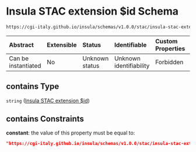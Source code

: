 # Insula STAC extension $id Schema

```txt
https://cgi-italy.github.io/insula/schemas/v1.0.0/stac/insula-stac-extension.schema.json#/$defs/stac_extensions/properties/stac_extensions/contains
```



| Abstract            | Extensible | Status         | Identifiable            | Custom Properties | Additional Properties | Access Restrictions | Defined In                                                                                                   |
| :------------------ | :--------- | :------------- | :---------------------- | :---------------- | :-------------------- | :------------------ | :----------------------------------------------------------------------------------------------------------- |
| Can be instantiated | No         | Unknown status | Unknown identifiability | Forbidden         | Allowed               | none                | [insula-stac-extension.schema.json\*](schemas/stac/insula-stac-extension.schema.json) |

## contains Type

`string` ([Insula STAC extension $id](insula-stac-extension-defs-stac-extensions-attributes-properties-stac-extensions-array-insula-stac-extension-id.md))

## contains Constraints

**constant**: the value of this property must be equal to:

```json
"https://cgi-italy.github.io/insula/schemas/v1.0.0/stac/insula-stac-extension.schema.json"
```
